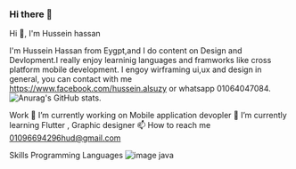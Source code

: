 ### Hi there 👋
Hi 👋, I'm Hussein hassan

I'm Hussein Hassan from Eygpt,and I do content on Design and Devlopment.I really enjoy learninig languages and framworks like cross platform mobile development.
I engoy wirframing ui,ux and design in general, you can contact with me https://www.facebook.com/hussein.alsuzy or whatsapp 01064047084.
![Anurag's GitHub stats](https://github-readme-stats.vercel.app/api?username=HusseinAlswasy&theme=dark&show_icons=true).

Work
🔭 I’m currently working on Mobile application devopler
🌱 I’m currently learning Flutter , Graphic designer
📫 How to reach me 01096694296hud@gmail.com

Skills
Programming Languages
![image](https://user-images.githubusercontent.com/86569848/166118060-04b8721b-bcb6-437d-8a4c-26372ba51773.png)
java

